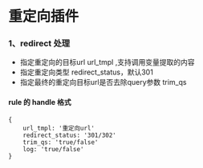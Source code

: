# 重定向插件

### 1、redirect 处理
- 指定重定向的目标url url_tmpl ,支持调用变量提取的内容
- 指定重定向类型 redirect_status，默认301
- 指定最终的重定向目标url是否去除query参数 trim_qs

#### rule 的 handle 格式
    {
        url_tmpl: '重定向url'
        redirect_status: '301/302'
        trim_qs: 'true/false'
        log: 'true/false'
    }

